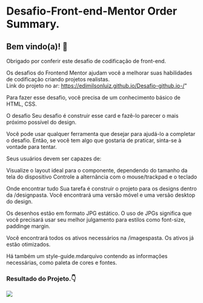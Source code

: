 # Desafio-Front-end-Mentor Order Summary.

## Bem vindo(a)! 👋
Obrigado por conferir este desafio de codificação de front-end.

Os desafios do Frontend Mentor ajudam você a melhorar suas habilidades de codificação criando projetos realistas.
<br>
Link do projeto no ar:
https://edimilsonluiz.github.io/Desafio-github.io-/"

Para fazer esse desafio, você precisa de um conhecimento básico de HTML, CSS.

O desafio
Seu desafio é construir esse card e fazê-lo parecer o mais próximo possível do design.

Você pode usar qualquer ferramenta que desejar para ajudá-lo a completar o desafio. Então, se você tem algo que gostaria de praticar, sinta-se à vontade para tentar.

Seus usuários devem ser capazes de:

Visualize o layout ideal para o componente, dependendo do tamanho da tela do dispositivo
Controle a alternância com o mouse/trackpad e o teclado

Onde encontrar tudo
Sua tarefa é construir o projeto para os designs dentro da /designpasta. Você encontrará uma versão móvel e uma versão desktop do design.

Os desenhos estão em formato JPG estático. O uso de JPGs significa que você precisará usar seu melhor julgamento para estilos como font-size, paddinge margin.

Você encontrará todos os ativos necessários na /imagespasta. Os ativos já estão otimizados.

Há também um style-guide.mdarquivo contendo as informações necessárias, como paleta de cores e fontes.

### Resultado do Projeto.👇

<div>
<img src="https://user-images.githubusercontent.com/91372587/150262609-a63a3b46-5764-4065-b77b-de476f9e629f.jpeg" widht="1px" />
</div>
